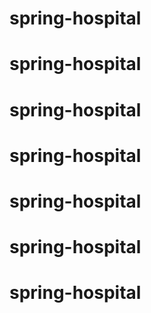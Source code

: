 # spring-hospital
# spring-hospital
# spring-hospital
# spring-hospital
# spring-hospital
# spring-hospital
# spring-hospital
